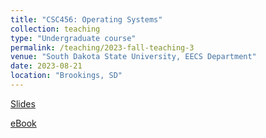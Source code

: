 ```yaml
---
title: "CSC456: Operating Systems"
collection: teaching
type: "Undergraduate course"
permalink: /teaching/2023-fall-teaching-3
venue: "South Dakota State University, EECS Department"
date: 2023-08-21
location: "Brookings, SD"
---
```


[Slides](https://www.os-book.com/OS10/slide-dir/index.html)

[eBook](https://os.ecci.ucr.ac.cr/slides/Abraham-Silberschatz-Operating-System-Concepts-10th-2018.pdf)
